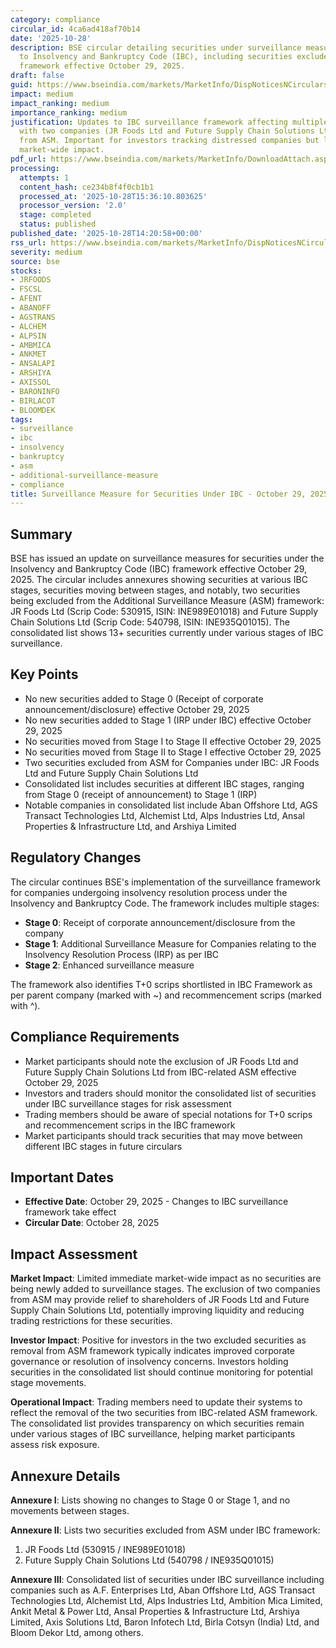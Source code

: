 ```yaml
---
category: compliance
circular_id: 4ca6ad418af70b14
date: '2025-10-28'
description: BSE circular detailing securities under surveillance measures related
  to Insolvency and Bankruptcy Code (IBC), including securities excluded from ASM
  framework effective October 29, 2025.
draft: false
guid: https://www.bseindia.com/markets/MarketInfo/DispNoticesNCirculars.aspx?Noticeid={4BEF0575-8A26-487E-AFE6-DDECB287261B}&noticeno=20251028-40&dt=10/28/2025&icount=40&totcount=52&flag=0
impact: medium
impact_ranking: medium
importance_ranking: medium
justification: Updates to IBC surveillance framework affecting multiple securities,
  with two companies (JR Foods Ltd and Future Supply Chain Solutions Ltd) being excluded
  from ASM. Important for investors tracking distressed companies but limited immediate
  market-wide impact.
pdf_url: https://www.bseindia.com/markets/MarketInfo/DownloadAttach.aspx?id=20251028-40&attachedId=7bc4673b-76c3-494d-ab62-eebd36465f17
processing:
  attempts: 1
  content_hash: ce234b8f4f0cb1b1
  processed_at: '2025-10-28T15:36:10.803625'
  processor_version: '2.0'
  stage: completed
  status: published
published_date: '2025-10-28T14:20:58+00:00'
rss_url: https://www.bseindia.com/markets/MarketInfo/DispNoticesNCirculars.aspx?Noticeid={4BEF0575-8A26-487E-AFE6-DDECB287261B}&noticeno=20251028-40&dt=10/28/2025&icount=40&totcount=52&flag=0
severity: medium
source: bse
stocks:
- JRFOODS
- FSCSL
- AFENT
- ABANOFF
- AGSTRANS
- ALCHEM
- ALPSIN
- AMBMICA
- ANKMET
- ANSALAPI
- ARSHIYA
- AXISSOL
- BARONINFO
- BIRLACOT
- BLOOMDEK
tags:
- surveillance
- ibc
- insolvency
- bankruptcy
- asm
- additional-surveillance-measure
- compliance
title: Surveillance Measure for Securities Under IBC - October 29, 2025
---
```


## Summary

BSE has issued an update on surveillance measures for securities under the Insolvency and Bankruptcy Code (IBC) framework effective October 29, 2025. The circular includes annexures showing securities at various IBC stages, securities moving between stages, and notably, two securities being excluded from the Additional Surveillance Measure (ASM) framework: JR Foods Ltd (Scrip Code: 530915, ISIN: INE989E01018) and Future Supply Chain Solutions Ltd (Scrip Code: 540798, ISIN: INE935Q01015). The consolidated list shows 13+ securities currently under various stages of IBC surveillance.

## Key Points

- No new securities added to Stage 0 (Receipt of corporate announcement/disclosure) effective October 29, 2025
- No new securities added to Stage 1 (IRP under IBC) effective October 29, 2025
- No securities moved from Stage I to Stage II effective October 29, 2025
- No securities moved from Stage II to Stage I effective October 29, 2025
- Two securities excluded from ASM for Companies under IBC: JR Foods Ltd and Future Supply Chain Solutions Ltd
- Consolidated list includes securities at different IBC stages, ranging from Stage 0 (receipt of announcement) to Stage 1 (IRP)
- Notable companies in consolidated list include Aban Offshore Ltd, AGS Transact Technologies Ltd, Alchemist Ltd, Alps Industries Ltd, Ansal Properties & Infrastructure Ltd, and Arshiya Limited

## Regulatory Changes

The circular continues BSE's implementation of the surveillance framework for companies undergoing insolvency resolution process under the Insolvency and Bankruptcy Code. The framework includes multiple stages:

- **Stage 0**: Receipt of corporate announcement/disclosure from the company
- **Stage 1**: Additional Surveillance Measure for Companies relating to the Insolvency Resolution Process (IRP) as per IBC
- **Stage 2**: Enhanced surveillance measure

The framework also identifies T+0 scrips shortlisted in IBC Framework as per parent company (marked with ~) and recommencement scrips (marked with ^).

## Compliance Requirements

- Market participants should note the exclusion of JR Foods Ltd and Future Supply Chain Solutions Ltd from IBC-related ASM effective October 29, 2025
- Investors and traders should monitor the consolidated list of securities under IBC surveillance stages for risk assessment
- Trading members should be aware of special notations for T+0 scrips and recommencement scrips in the IBC framework
- Market participants should track securities that may move between different IBC stages in future circulars

## Important Dates

- **Effective Date**: October 29, 2025 - Changes to IBC surveillance framework take effect
- **Circular Date**: October 28, 2025

## Impact Assessment

**Market Impact**: Limited immediate market-wide impact as no securities are being newly added to surveillance stages. The exclusion of two companies from ASM may provide relief to shareholders of JR Foods Ltd and Future Supply Chain Solutions Ltd, potentially improving liquidity and reducing trading restrictions for these securities.

**Investor Impact**: Positive for investors in the two excluded securities as removal from ASM framework typically indicates improved corporate governance or resolution of insolvency concerns. Investors holding securities in the consolidated list should continue monitoring for potential stage movements.

**Operational Impact**: Trading members need to update their systems to reflect the removal of the two securities from IBC-related ASM framework. The consolidated list provides transparency on which securities remain under various stages of IBC surveillance, helping market participants assess risk exposure.

## Annexure Details

**Annexure I**: Lists showing no changes to Stage 0 or Stage 1, and no movements between stages.

**Annexure II**: Lists two securities excluded from ASM under IBC framework:
1. JR Foods Ltd (530915 / INE989E01018)
2. Future Supply Chain Solutions Ltd (540798 / INE935Q01015)

**Annexure III**: Consolidated list of securities under IBC surveillance including companies such as A.F. Enterprises Ltd, Aban Offshore Ltd, AGS Transact Technologies Ltd, Alchemist Ltd, Alps Industries Ltd, Ambition Mica Limited, Ankit Metal & Power Ltd, Ansal Properties & Infrastructure Ltd, Arshiya Limited, Axis Solutions Ltd, Baron Infotech Ltd, Birla Cotsyn (India) Ltd, and Bloom Dekor Ltd, among others.